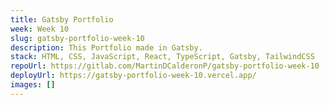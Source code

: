 ```yaml
---
title: Gatsby Portfolio
week: Week 10
slug: gatsby-portfolio-week-10
description: This Portfolio made in Gatsby.
stack: HTML, CSS, JavaScript, React, TypeScript, Gatsby, TailwindCSS
repoUrl: https://gitlab.com/MartinDCalderonP/gatsby-portfolio-week-10
deployUrl: https://gatsby-portfolio-week-10.vercel.app/
images: []
---
```

